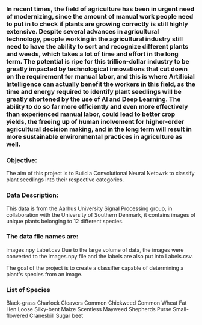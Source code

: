 ### In recent times, the field of agriculture has been in urgent need of modernizing, since the amount of manual work people need to put in to check if plants are growing correctly is still highly extensive. Despite several advances in agricultural technology, people working in the agricultural industry still need to have the ability to sort and recognize different plants and weeds, which takes a lot of time and effort in the long term. The potential is ripe for this trillion-dollar industry to be greatly impacted by technological innovations that cut down on the requirement for manual labor, and this is where Artificial Intelligence can actually benefit the workers in this field, as the time and energy required to identify plant seedlings will be greatly shortened by the use of AI and Deep Learning. The ability to do so far more efficiently and even more effectively than experienced manual labor, could lead to better crop yields, the freeing up of human inolvement for higher-order agricultural decision making, and in the long term will result in more sustainable environmental practices in agriculture as well.

### Objective:
The aim of this project is to Build a Convolutional Neural Netowrk to classify plant seedlings into their respective categories.

### Data Description:
This data is from the Aarhus University Signal Processing group, in collaboration with the University of Southern Denmark, it contains images of unique plants belonging to 12 different species.


### The data file names are:

images.npy
Label.csv
Due to the large volume of data, the images were converted to the images.npy file and the labels are also put into Labels.csv.

The goal of the project is to create a classifier capable of determining a plant's species from an image.

### List of Species

Black-grass
Charlock
Cleavers
Common Chickweed
Common Wheat
Fat Hen
Loose Silky-bent
Maize
Scentless Mayweed
Shepherds Purse
Small-flowered Cranesbill
Sugar beet

